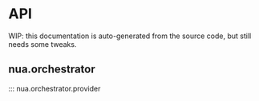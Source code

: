 # API

WIP: this documentation is auto-generated from the source code, but still needs some tweaks.

## nua.orchestrator

::: nua.orchestrator.provider
